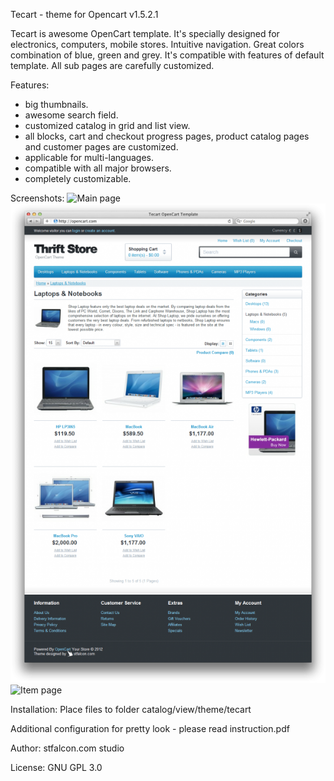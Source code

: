 Tecart - theme for Opencart v1.5.2.1

Tecart is awesome OpenCart template. It's specially designed for electronics, computers, mobile stores. Intuitive navigation. Great colors combination of blue, green and grey. It's compatible with features of default template. All sub pages are carefully customized.

Features:
- big thumbnails.
- awesome search field.
- customized catalog in grid and list view.
- all blocks, cart and checkout progress pages, product catalog pages and customer pages are customized.
- applicable for multi-languages.
- сompatible with all major browsers.
- completely customizable.

Screenshots:
![Main page](https://github.com/stfalcon-studio/opencart-theme_tecart/raw/master/images/catalog.png "Main page")
![Catalog page](/images/catalog.png "Catalog page")
![Item page](/images/item.jpg "Item page")

Installation:
Place files to folder catalog/view/theme/tecart

Additional configuration for pretty look - please read instruction.pdf


Author: 
stfalcon.com studio

License: 
GNU GPL 3.0